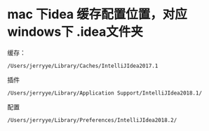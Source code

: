 # mac 下idea 缓存配置位置，对应 windows下 .idea文件夹

缓存：

```
/Users/jerryye/Library/Caches/IntelliJIdea2017.1
```



插件

```
/Users/jerryye/Library/Application Support/IntelliJIdea2018.1/
```



配置

```
/Users/jerryye/Library/Preferences/IntelliJIdea2018.2/
```

